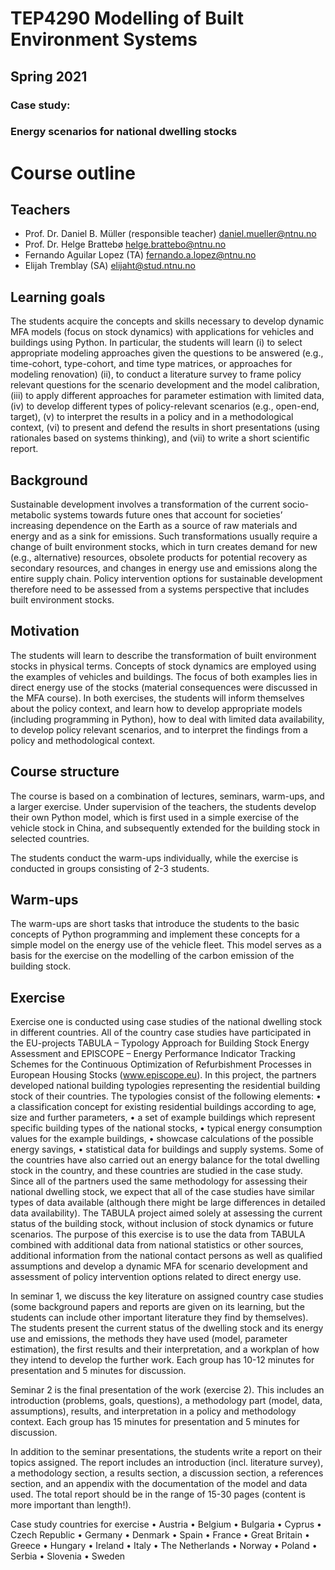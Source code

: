 # TEP4290 Modelling of Built Environment Systems

## Spring 2021

### Case study: 
### Energy scenarios for national dwelling stocks


# Course outline


## Teachers

-	Prof. Dr. Daniel B. Müller (responsible teacher)
daniel.mueller@ntnu.no 
-	Prof. Dr. Helge Brattebø
helge.brattebo@ntnu.no 
-	Fernando Aguilar Lopez (TA)
fernando.a.lopez@ntnu.no  
-	Elijah Tremblay  (SA)
elijaht@stud.ntnu.no
 
## Learning goals

The students acquire the concepts and skills necessary to develop dynamic MFA models (focus on stock dynamics) with applications for vehicles and buildings using Python. In particular, the students will learn (i) to select appropriate modeling approaches given the questions to be answered (e.g., time-cohort, type-cohort, and time type matrices, or approaches for modeling renovation) (ii), to conduct a literature survey to frame policy relevant questions for the scenario development and the model calibration, (iii) to apply different approaches for parameter estimation with limited data, (iv) to develop different types of policy-relevant scenarios (e.g., open-end, target), (v) to interpret the results in a policy and in a methodological context, (vi) to present and defend the results in short presentations (using rationales based on systems thinking), and (vii) to write a short scientific report.

## Background

Sustainable development involves a transformation of the current socio-metabolic systems towards future ones that account for societies’ increasing dependence on the Earth as a source of raw materials and energy and as a sink for emissions. Such transformations usually require a change of built environment stocks, which in turn creates demand for new (e.g., alternative) resources, obsolete products for potential recovery as secondary resources, and changes in energy use and emissions along the entire supply chain. Policy intervention options for sustainable development therefore need to be assessed from a systems perspective that includes built environment stocks.

## Motivation

The students will learn to describe the transformation of built environment stocks in physical terms. Concepts of stock dynamics are employed using the examples of vehicles and buildings. The focus of both examples lies in direct energy use of the stocks (material consequences were discussed in the MFA course). In both exercises, the students will inform themselves about the policy context, and learn how to develop appropriate models (including programming in Python), how to deal with limited data availability, to develop policy relevant scenarios, and to interpret the findings from a policy and methodological context.

## Course structure

The course is based on a combination of lectures, seminars, warm-ups, and a larger exercise. Under supervision of the teachers, the students develop their own Python model, which is first used in a simple exercise of the vehicle stock in China, and subsequently extended for the building stock in selected countries. 

The students conduct the warm-ups individually, while the exercise is conducted in groups consisting of 2-3 students. 

## Warm-ups

The warm-ups are short tasks that introduce the students to the basic concepts of Python programming and implement these concepts for a simple model on the energy use of the vehicle fleet. This model serves as a basis for the exercise on the modelling of the carbon emission of the building stock.

## Exercise

Exercise one is conducted using case studies of the national dwelling stock in different countries. All of the country case studies have participated in the EU-projects TABULA – Typology Approach for Building Stock Energy Assessment and EPISCOPE – Energy Performance Indicator Tracking Schemes for the Continuous Optimization of Refurbishment Processes in European Housing Stocks (www.episcope.eu). In this project, the partners developed national building typologies representing the residential building stock of their countries. The typologies consist of the following elements:
•	a classification concept for existing residential buildings according to age, size and further parameters,
•	a set of example buildings which represent specific building types of the national stocks,
•	typical energy consumption values for the example buildings, 
•	showcase calculations of the possible energy savings,
•	statistical data for buildings and supply systems.
Some of the countries have also carried out an energy balance for the total dwelling stock in the country, and these countries are studied in the case study. Since all of the partners used the same methodology for assessing their national dwelling stock, we expect that all of the case studies have similar types of data available (although there might be large differences in detailed data availability). The TABULA project aimed solely at assessing the current status of the building stock, without inclusion of stock dynamics or future scenarios. The purpose of this exercise is to use the data from TABULA combined with additional data from national statistics or other sources, additional information from the national contact persons as well as qualified assumptions and develop a dynamic MFA for scenario development and assessment of policy intervention options related to direct energy use.

In seminar 1, we discuss the key literature on assigned country case studies (some background papers and reports are given on its learning, but the students can include other important literature they find by themselves). The students present the current status of the dwelling stock and its energy use and emissions, the methods they have used (model, parameter estimation), the first results and their interpretation, and a workplan of how they intend to develop the further work. Each group has 10-12 minutes for presentation and 5 minutes for discussion.

Seminar 2 is the final presentation of the work (exercise 2). This includes an introduction (problems, goals, questions), a methodology part (model, data, assumptions), results, and interpretation in a policy and methodology context.  Each group has 15 minutes for presentation and 5 minutes for discussion.

In addition to the seminar presentations, the students write a report on their topics assigned. The report includes an introduction (incl. literature survey), a methodology section, a results section, a discussion section, a references section, and an appendix with the documentation of the model and data used. The total report should be in the range of 15-30 pages (content is more important than length!).


Case study countries for exercise
•	Austria
•	Belgium
•	Bulgaria
•	Cyprus
•	Czech Republic
•	Germany
•	Denmark
•	Spain
•	France
•	Great Britain
•	Greece
•	Hungary
•	Ireland
•	Italy
•	The Netherlands
•	Norway
•	Poland
•	Serbia
•	Slovenia
•	Sweden
 
